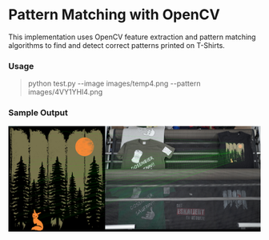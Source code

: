 # Pattern Matching with OpenCV

This implementation uses OpenCV feature extraction and pattern matching algorithms to find and detect correct patterns printed on T-Shirts.

### Usage
> python test.py --image images/temp4.png --pattern images/4VY1YHI4.png

### Sample Output
![Result1](sample_output.png "result1")
